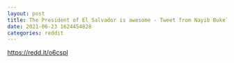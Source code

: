```yaml
--- 
layout: post 
title: The President of El Salvador is awesome - Tweet from Nayib Bukele 🇸🇻 (@nayibbukele) 
date: 2021-06-23 1624454828 
categories: reddit 
--- 
```

https://redd.it/o6cspl